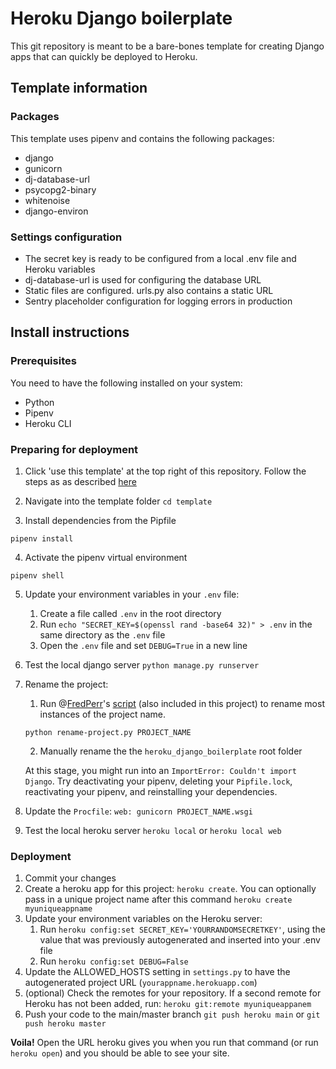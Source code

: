 # Heroku Django boilerplate
This git repository is meant to be a bare-bones template for creating Django apps that can quickly be deployed to Heroku.

## Template information

### Packages
This template uses pipenv and contains the following packages:
* django
* gunicorn
* dj-database-url
* psycopg2-binary
* whitenoise
* django-environ

### Settings configuration
* The secret key is ready to be configured from a local .env file and Heroku variables
* dj-database-url is used for configuring the database URL
* Static files are configured. urls.py also contains a static URL
* Sentry placeholder configuration for logging errors in production

## Install instructions
### Prerequisites
You need to have the following installed on your system:
* Python
* Pipenv
* Heroku CLI

### Preparing for deployment
1. Click 'use this template' at the top right of this repository. Follow the steps as as described [here](https://docs.github.com/en/repositories/creating-and-managing-repositories/creating-a-repository-from-a-template)

2. Navigate into the template folder
`cd template`

3. Install dependencies from the Pipfile

`pipenv install`

4. Activate the pipenv virtual environment

`pipenv shell`

5. Update your environment variables in your `.env` file:
    1. Create a file called `.env` in the root directory
    1. Run `echo "SECRET_KEY=$(openssl rand -base64 32)" > .env` in the same directory as the `.env` file
    2. Open the `.env` file and set `DEBUG=True` in a new line

6. Test the local django server
`python manage.py runserver`

7. Rename the project:

    1. Run @[FredPerr](github.com/FredPerr)'s [script](https://github.com/FredPerr/django_super/blob/main/rename-project.py) (also included in this       project) to rename most instances of the project name.
    
    `python rename-project.py PROJECT_NAME`

    2. Manually rename the the `heroku_django_boilerplate` root folder

    At this stage, you might run into an `ImportError: Couldn't import Django`. Try deactivating your pipenv, deleting your `Pipfile.lock`, reactivating your pipenv, and reinstalling your dependencies. 

8. Update the `Procfile`:
`web: gunicorn PROJECT_NAME.wsgi`

9. Test the local heroku server
`heroku local` or `heroku local web`

### Deployment
1. Commit your changes
2. Create a heroku app for this project:
`heroku create`.
You can optionally pass in a unique project name after this command
`heroku create myuniqueappname`
3. Update your environment variables on the Heroku server:
    1. Run `heroku config:set SECRET_KEY='YOURRANDOMSECRETKEY'`, using the value that was previously autogenerated and inserted into your .env file
    2. Run `heroku config:set DEBUG=False` 
4. Update the ALLOWED_HOSTS setting in `settings.py` to have the autogenerated project URL (`yourappname.herokuapp.com`)
5. (optional) Check the remotes for your repository. If a second remote for Heroku has not been added, run:
`heroku git:remote myuniqueappanem`
6. Push your code to the main/master branch
`git push heroku main` or `git push heroku master`

**Voila!** Open the URL heroku gives you when you run that command (or run `heroku open`) and you should be able to see your site. 
